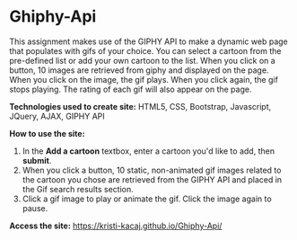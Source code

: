 # Ghiphy-Api
This assignment makes use of the GIPHY API to make a dynamic web page that populates with gifs of your choice. You can select a cartoon from the pre-defined list or add your own cartoon to the list. When you click on a button, 10 images are retrieved from giphy and displayed on the page. When you click on the image, the gif plays. When you click again, the gif stops playing. The rating of each gif will also appear on the page.

**Technologies used to create site:**
HTML5, CSS, Bootstrap, Javascript, JQuery, AJAX, GIPHY API

**How to use the site:**
1. In the **Add a cartoon** textbox, enter a cartoon you'd like to add, then **submit**.
2. When you click a button, 10 static, non-animated gif images related to the cartoon you chose are retrieved from the GIPHY API and placed in the Gif search results section.
3. Click a gif image to play or animate the gif. Click the image again to pause.

**Access the site:**
https://kristi-kacaj.github.io/Ghiphy-Api/
